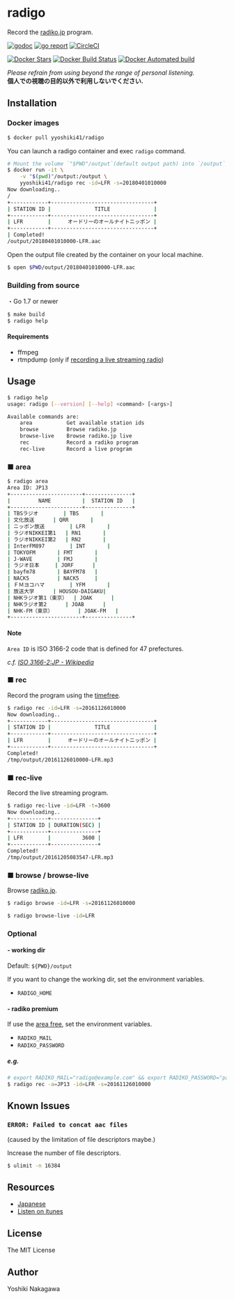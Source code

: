 # radigo

Record the [radiko.jp](http://radiko.jp/) program.

[![godoc](https://godoc.org/github.com/yyoshiki41/radigo?status.svg)](https://godoc.org/github.com/yyoshiki41/radigo)
[![go report](https://goreportcard.com/badge/github.com/yyoshiki41/radigo)](https://goreportcard.com/report/github.com/yyoshiki41/radigo)
[![CircleCI](https://circleci.com/gh/yyoshiki41/radigo.svg?style=svg)](https://circleci.com/gh/yyoshiki41/radigo)

[![Docker Stars](https://img.shields.io/docker/stars/yyoshiki41/radigo.svg)](https://hub.docker.com/r/yyoshiki41/radigo/)
[![Docker Build Status](https://img.shields.io/docker/build/yyoshiki41/radigo.svg)](https://hub.docker.com/r/yyoshiki41/radigo/tags/)
[![Docker Automated build](https://img.shields.io/docker/automated/yyoshiki41/radigo.svg)](https://hub.docker.com/r/yyoshiki41/radigo/builds/)

_Please refrain from using beyond the range of personal listening._ </br>
__個人での視聴の目的以外で利用しないでください.__

## Installation

### Docker images

```bash
$ docker pull yyoshiki41/radigo
```

You can launch a radigo container and exec `radigo` command.

```bash
# Mount the volume `"$PWD"/output`(default output path) into `/output` in the container
$ docker run -it \
    -v "$(pwd)"/output:/output \
    yyoshiki41/radigo rec -id=LFR -s=20180401010000
Now downloading..
/
+------------+---------------------------------+
| STATION ID |              TITLE              |
+------------+---------------------------------+
| LFR        |　　  オードリーのオールナイトニッポン |
+------------+---------------------------------+
| Completed!
/output/20180401010000-LFR.aac
```

Open the output file created by the container on your local machine.

```bash
$ open $PWD/output/20180401010000-LFR.aac
```

### Building from source

・Go 1.7 or newer

```bash
$ make build
$ radigo help
```

#### Requirements

- ffmpeg
- rtmpdump (only if [recording a live streaming radio](#-rec-live))

## Usage

```bash
$ radigo help
usage: radigo [--version] [--help] <command> [<args>]

Available commands are:
    area           Get available station ids
    browse         Browse radiko.jp
    browse-live    Browse radiko.jp live
    rec            Record a radiko program
    rec-live       Record a live program
```

### ■ area

```bash
$ radigo area
Area ID: JP13
+-----------------------+---------------+
|         NAME          |  STATION ID   |
+-----------------------+---------------+
| TBSラジオ		| TBS		|
| 文化放送		| QRR		|
| ニッポン放送		| LFR		|
| ラジオNIKKEI第1	| RN1		|
| ラジオNIKKEI第2	| RN2		|
| InterFM897		| INT		|
| TOKYOFM		| FMT		|
| J-WAVE		| FMJ		|
| ラジオ日本		| JORF		|
| bayfm78		| BAYFM78	|
| NACK5			| NACK5		|
| ＦＭヨコハマ		| YFM		|
| 放送大学		| HOUSOU-DAIGAKU|
| NHKラジオ第1（東京）	| JOAK		|
| NHKラジオ第2		| JOAB		|
| NHK-FM（東京）		| JOAK-FM	|
+-----------------------+---------------+
```

#### Note

`Area ID` is ISO 3166-2 code that is defined for 47 prefectures.

_c.f._ _[ISO 3166-2:JP - Wikipedia](https://ja.wikipedia.org/wiki/ISO_3166-2:JP)_

### ■ rec

Record the program using the [timefree](http://radiko.jp/#!/fun/timeshift).

```bash
$ radigo rec -id=LFR -s=20161126010000
Now downloading..
+------------+---------------------------------+
| STATION ID |              TITLE              |
+------------+---------------------------------+
| LFR        |　　  オードリーのオールナイトニッポン |
+------------+---------------------------------+
Completed!
/tmp/output/20161126010000-LFR.mp3
```

### ■ rec-live

Record the live streaming program.

```bash
$ radigo rec-live -id=LFR -t=3600
Now downloading..
+------------+---------------+
| STATION ID | DURATION(SEC) |
+------------+---------------+
| LFR        |          3600 |
+------------+---------------+
Completed!
/tmp/output/20161205083547-LFR.mp3
```

### ■ browse / browse-live

Browse [radiko.jp](http://radiko.jp/).

```bash
$ radigo browse -id=LFR -s=20161126010000
```

```bash
$ radigo browse-live -id=LFR
```

### Optional

#### - working dir

Default: `${PWD}/output`

If you want to change the working dir, set the environment variables.

- `RADIGO_HOME`

#### - radiko premium

If use the [area free](http://radiko.jp/rg/premium/), set the environment variables.

- `RADIKO_MAIL`
- `RADIKO_PASSWORD`

##### e.g.

```bash
# export RADIKO_MAIL="radigo@example.com" && export RADIKO_PASSWORD="password"
$ radigo rec -a=JP13 -id=LFR -s=20161126010000
```

## Known Issues

### `ERROR: Failed to concat aac files`

(caused by the limitation of file descriptors maybe.)

Increase the number of file descriptors.

```bash
$ ulimit -n 16384
```

## Resources

- [Japanese](http://qiita.com/yyoshiki41/items/f81442d7dc2d0ddcf15b)
- [Listen on itunes](http://esola.co/posts/2017/aac-profile/)

## License 

The MIT License

## Author

Yoshiki Nakagawa
